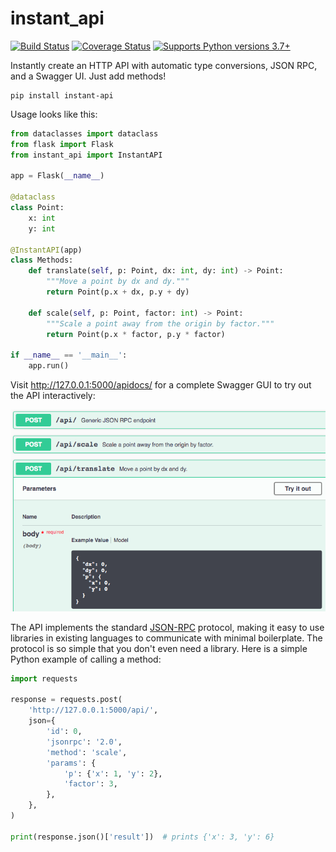 # instant_api

[![Build Status](https://travis-ci.org/alexmojaki/instant_api.svg?branch=master)](https://travis-ci.org/alexmojaki/instant_api) [![Coverage Status](https://coveralls.io/repos/github/alexmojaki/instant_api/badge.svg?branch=master)](https://coveralls.io/github/alexmojaki/instant_api?branch=master) [![Supports Python versions 3.7+](https://img.shields.io/pypi/pyversions/instant_api.svg)](https://pypi.python.org/pypi/instant_api)

Instantly create an HTTP API with automatic type conversions, JSON RPC, and a Swagger UI. Just add methods!

    pip install instant-api

Usage looks like this:

```python
from dataclasses import dataclass
from flask import Flask
from instant_api import InstantAPI

app = Flask(__name__)

@dataclass
class Point:
    x: int
    y: int

@InstantAPI(app)
class Methods:
    def translate(self, p: Point, dx: int, dy: int) -> Point:
        """Move a point by dx and dy."""
        return Point(p.x + dx, p.y + dy)

    def scale(self, p: Point, factor: int) -> Point:
        """Scale a point away from the origin by factor."""
        return Point(p.x * factor, p.y * factor)

if __name__ == '__main__':
    app.run()
```

Visit http://127.0.0.1:5000/apidocs/ for a complete Swagger GUI to try out the API interactively:

![Swagger overview](images/swagger_overview.png)

The API implements the standard [JSON-RPC](https://www.jsonrpc.org/) protocol, making it easy to use libraries in existing languages to communicate with minimal boilerplate. The protocol is so simple that you don't even need a library. Here is a simple Python example of calling a method:

```python
import requests

response = requests.post(
    'http://127.0.0.1:5000/api/',
    json={
        'id': 0, 
        'jsonrpc': '2.0', 
        'method': 'scale', 
        'params': {
            'p': {'x': 1, 'y': 2}, 
            'factor': 3,
        },
    },
)

print(response.json()['result'])  # prints {'x': 3, 'y': 6}
```
